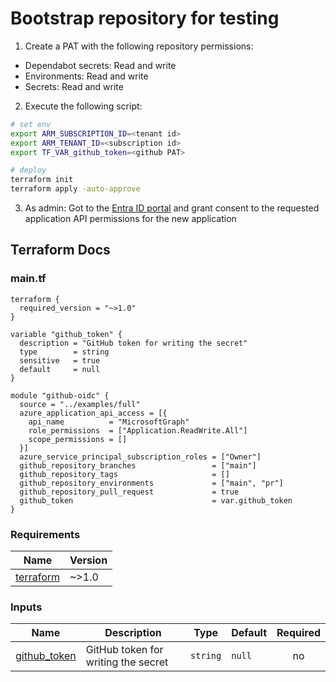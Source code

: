 # Bootstrap repository for testing

1. Create a PAT with the following repository permissions:

- Dependabot secrets: Read and write
- Environments: Read and write
- Secrets: Read and write

2. Execute the following script:

```bash
# set env
export ARM_SUBSCRIPTION_ID=<tenant id>
export ARM_TENANT_ID=<subscription id>
export TF_VAR_github_token=<github PAT>

# deploy
terraform init
terraform apply -auto-approve
```

3. As admin: Got to the [Entra ID portal](https://entra.microsoft.com/#view/Microsoft_AAD_RegisteredApps/ApplicationsListBlade/quickStartType~/null/sourceType/Microsoft_AAD_IAM) and grant consent to the requested application API permissions for the new application


## Terraform Docs

<!-- BEGIN_TF_DOCS -->


### main.tf

```hcl
terraform {
  required_version = "~>1.0"
}

variable "github_token" {
  description = "GitHub token for writing the secret"
  type        = string
  sensitive   = true
  default     = null
}

module "github-oidc" {
  source = "../examples/full"
  azure_application_api_access = [{
    api_name          = "MicrosoftGraph"
    role_permissions  = ["Application.ReadWrite.All"]
    scope_permissions = []
  }]
  azure_service_principal_subscription_roles = ["Owner"]
  github_repository_branches                 = ["main"]
  github_repository_tags                     = []
  github_repository_environments             = ["main", "pr"]
  github_repository_pull_request             = true
  github_token                               = var.github_token
}
```

### Requirements

| Name | Version |
|------|---------|
| <a name="requirement_terraform"></a> [terraform](#requirement\_terraform) | ~>1.0 |





### Inputs

| Name | Description | Type | Default | Required |
|------|-------------|------|---------|:--------:|
| <a name="input_github_token"></a> [github\_token](#input\_github\_token) | GitHub token for writing the secret | `string` | `null` | no |




<!-- END_TF_DOCS -->